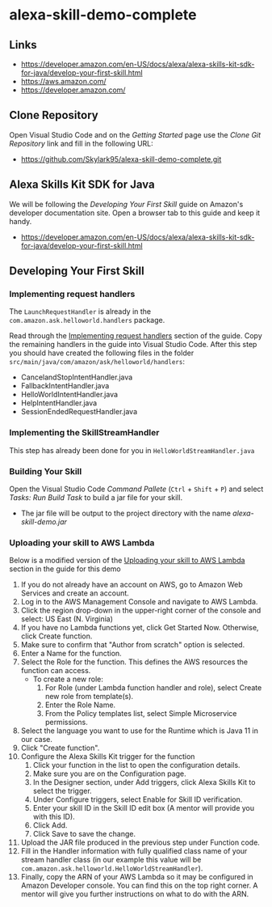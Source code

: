 # alexa-skill-demo-complete

## Links
- https://developer.amazon.com/en-US/docs/alexa/alexa-skills-kit-sdk-for-java/develop-your-first-skill.html
- https://aws.amazon.com/
- https://developer.amazon.com/

## Clone Repository
Open Visual Studio Code and on the _Getting Started_ page use the _Clone Git Repository_ link and fill in the following URL:
- https://github.com/Skylark95/alexa-skill-demo-complete.git

## Alexa Skills Kit SDK for Java
We will be following the _Developing Your First Skill_ guide on Amazon's developer documentation site. Open a browser tab to this guide and keep it handy.
- https://developer.amazon.com/en-US/docs/alexa/alexa-skills-kit-sdk-for-java/develop-your-first-skill.html

## Developing Your First Skill

### Implementing request handlers
The `LaunchRequestHandler` is already in the `com.amazon.ask.helloworld.handlers` package.

Read through the [Implementing request handlers](https://developer.amazon.com/en-US/docs/alexa/alexa-skills-kit-sdk-for-java/develop-your-first-skill.html#implementing-request-handlers) section of the guide. Copy the remaining handlers in the guide into Visual Studio Code. After this step you should have created the following files in the folder `src/main/java/com/amazon/ask/helloworld/handlers`:
- CancelandStopIntentHandler.java
- FallbackIntentHandler.java
- HelloWorldIntentHandler.java
- HelpIntentHandler.java
- SessionEndedRequestHandler.java

### Implementing the SkillStreamHandler
This step has already been done for you in `HelloWorldStreamHandler.java`

### Building Your Skill
Open the Visual Studio Code _Command Pallete_ (`Ctrl` + `Shift` + `P`) and select _Tasks: Run Build Task_ to build a jar file for your skill.
- The jar file will be output to the project directory with the name _alexa-skill-demo.jar_

### Uploading your skill to AWS Lambda
Below is a modified version of the [Uploading your skill to AWS Lambda](https://developer.amazon.com/en-US/docs/alexa/alexa-skills-kit-sdk-for-java/develop-your-first-skill.html#uploading-your-skill-to-aws-lambda) section in the guide for this demo

1. If you do not already have an account on AWS, go to Amazon Web Services and create an account.
1. Log in to the AWS Management Console and navigate to AWS Lambda.
1. Click the region drop-down in the upper-right corner of the console and select: US East (N. Virginia)
1. If you have no Lambda functions yet, click Get Started Now. Otherwise, click Create function.
1. Make sure to confirm that "Author from scratch" option is selected.
1. Enter a Name for the function.
1. Select the Role for the function. This defines the AWS resources the function can access.
   - To create a new role: 
     1. For Role (under Lambda function handler and role), select Create new role from template(s).
     1. Enter the Role Name.
     1. From the Policy templates list, select Simple Microservice permissions.
1. Select the language you want to use for the Runtime which is Java 11 in our case.
1. Click "Create function".
1. Configure the Alexa Skills Kit trigger for the function
   1. Click your function in the list to open the configuration details.
   1. Make sure you are on the Configuration page.
   1. In the Designer section, under Add triggers, click Alexa Skills Kit to select the trigger.
   1. Under Configure triggers, select Enable for Skill ID verification.
   1. Enter your skill ID in the Skill ID edit box (A mentor will provide you with this ID).
   1. Click Add.
   1. Click Save to save the change.
1. Upload the JAR file produced in the previous step under Function code.
1. Fill in the Handler information with fully qualified class name of your stream handler class (in our example this value will be `com.amazon.ask.helloworld.HelloWorldStreamHandler`).
1. Finally, copy the ARN of your AWS Lambda so it may be configured in Amazon Developer console. You can find this on the top right corner. A mentor will give you further instructions on what to do with the ARN.
